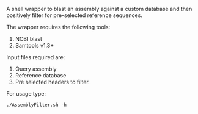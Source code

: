 A shell wrapper to blast an assembly against a custom database and then positively filter for pre-selected reference sequences.

The wrapper requires the following tools:

1. NCBI blast
2. Samtools v1.3+

Input files required are:

1. Query assembly
2. Reference database
3. Pre selected headers to filter.

For usage type:


    ./AssemblyFilter.sh -h

